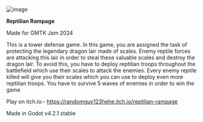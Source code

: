 ![image](https://github.com/user-attachments/assets/a118a6ed-2dc5-4b3d-b4bc-a161bff222d8)

**Reptilian Rampage**

Made for GMTK Jam 2024

This is a tower defense game. In this game, you are assigned the task of protecting the legendary dragon lair made of scales. Enemy reptile forces are attacking this lair in order to steal these valuable scales and destroy the dragon lair. To avoid this, you have to deploy reptilian troops throughout the battlefield which use their scales to attack the enemies. Every enemy reptile killed will give you their scales which you can use to deploy even more reptilian troops. You have to survive 5 waves of enemies in order to win the game

Play on itch.io:-
https://randomguy123hehe.itch.io/reptilian-rampage

Made in Godot v4.2.1 stable
